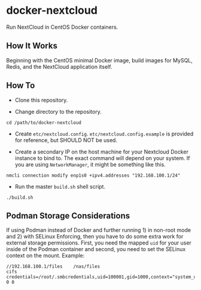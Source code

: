 # docker-nextcloud

Run NextCloud in CentOS Docker containers.

## How It Works

Beginning with the CentOS minimal Docker image, build images for MySQL, Redis, and the NextCloud application itself.

## How To

* Clone this repository.

* Change directory to the repository.

```
cd /path/to/docker-nextcloud
```

* Create `etc/nextcloud.config`.  `etc/nextcloud.config.example` is provided for reference, but SHOULD NOT be used.

* Create a secondary IP on the host machine for your Nextcloud Docker instance to bind to.  The exact command will depend on your system.  If you are using `NetworkManager`, it might be something like this.

```
nmcli connection modify enp1s0 +ipv4.addresses "192.168.100.1/24"
```

* Run the master `build.sh` shell script.

```
./build.sh
```

## Podman Storage Considerations

If using Podman instead of Docker and further running 1) in non-root mode and 2) with SELinux Enforcing, then you have to do some extra work for external storage permissions.  First, you need the mapped `uid` for your user inside of the Podman container and second, you need to set the SELinux context on the mount.  Example:

```
//192.168.100.1/files    /nas/files                                 cifs    credentials=/root/.smbcredentials,uid=100001,gid=1000,context="system_u:object_r:container_file_t:s0",noauto 0 0
```
